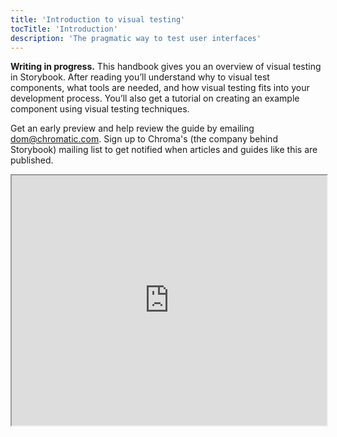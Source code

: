 ```yaml
---
title: 'Introduction to visual testing'
tocTitle: 'Introduction'
description: 'The pragmatic way to test user interfaces'
---
```


**Writing in progress.** This handbook gives you an overview of visual testing in Storybook. After reading you’ll understand why to visual test components, what tools are needed, and how visual testing fits into your development process. You’ll also get a tutorial on creating an example component using visual testing techniques.

Get an early preview and help review the guide by emailing [dom@chromatic.com](mailto:dom@chromatic.com). Sign up to Chroma's (the company behind Storybook) mailing list to get notified when articles and guides like this are published.

<iframe style="height:400px;width:100%;max-width:800px;margin:0px auto;" src="https://upscri.be/d42fc0?as_embed"></iframe>
